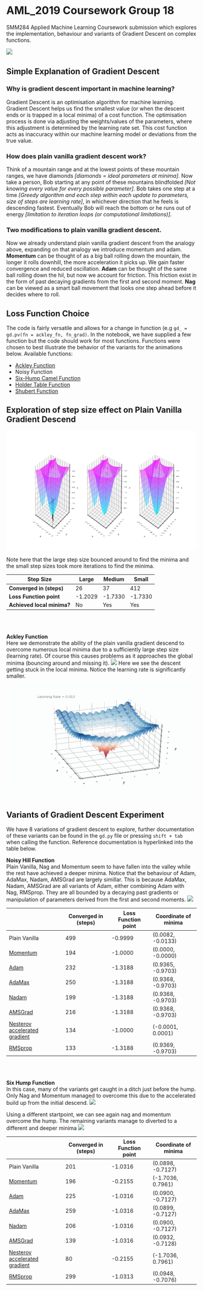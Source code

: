 # AML_2019 Coursework Group 18
SMM284 Applied Machine Learning Coursework submission which explores the implementation, behaviour and variants of Gradient Descent on complex functions.

![](images/sixhump_all3_fast.gif)

## Simple Explanation of Gradient Descent

### Why is gradient descent important in machine learning? 
Gradient Descent is an optimisation algorithm for machine learning. Gradient Descent helps us find the smallest value (or when the descent ends or is trapped in a local minima) of a cost function. The optimisation process is done via adjusting the weights/values of the parameters, where this adjustment is determined by the learning rate set.  This cost function acts as inaccuracy within our machine learning model or deviations from the true value. 

### How does plain vanilla gradient descent work?
Think of a mountain range and at the lowest points of these mountain ranges, we have diamonds *[diamonds = ideal parameters at minima]*. Now take a person, Bob starting at any point of these mountains blindfolded *[Not knowing every value for every possible parameter]*. Bob takes one step at a time *[Greedy algorithm and each step within each update to parameters, size of steps are learning rate]*, in whichever direction that he feels is descending fastest.  Eventually Bob will reach the bottom or he runs out of energy *[limitation to iteration loops (or computational limitations)]*.

### Two modifications to plain vanilla gradient descent.
Now we already understand plain vanilla gradient descent from the analogy above, expanding on that analogy we introduce momentum and adam. **Momentum** can be thought of as a big ball rolling down the mountain, the longer it rolls downhill, the more acceleration it picks up. We gain faster convergence and reduced oscillation. **Adam** can be thought of the same ball rolling down the hil, but now we account for friction. This friction exist in the form of past decaying gradients from the first and second moment. **Nag** can be viewed as a smart ball movement that looks one step ahead before it decides where to roll. 

## Loss Function Choice
The code is fairly versatile and allows for a change in function (e.g `gd_ = gd.pv(fn = ackley_fn, fn_grad)`. In the notebook, we have supplied a few function but the code should work for most functions. Functions were chosen to best illustrate the behavior of the variants for the animations below. Available functions:

- [Ackley Function](http://www.sfu.ca/~ssurjano/ackley.html)
- Noisy Function
- [Six-Hump Camel Function](http://www.sfu.ca/~ssurjano/camel6.html)
- [Holder Table Function](http://www.sfu.ca/~ssurjano/holder.html)
- [Shubert Function](http://www.sfu.ca/~ssurjano/shubert.html)


## Exploration of step size effect on Plain Vanilla Gradient Descend

![](images/pv_stepsize.png)

Note here that the large step size bounced around to find the minima and the small step sizes took more iterations to find the minima.

| **Step Size** | Large | Medium | Small |
|---------------|-------|--------|-------|
| **Converged in (steps)** | 26 | 37 | 412 |
| **Loss Function point** | -1.2029 | -1.7330 | -1.7330 |
| **Achieved local minima?** | No | Yes | Yes |

<br> <br>

**Ackley Function**<br>
Here we demonstrate the ability of the plain vanilla gradient descend to overcome numerous local minima due to a sufficiently large step size (learning rate). Of course this causes problems as it approaches the global minima (bouncing around and missing it).
![](images/ackley_pv.gif)
Here we see the descent getting stuck in the local minima. Notice the learning rate is significantly smaller.
![](images/ackley_pv2.gif)

## Variants of Gradient Descent Experiment
We have 8 variations of gradient descent to explore, further documentation of these variants can be found in the `gd.py` file or pressing `shift + tab` when calling the function. Reference documentation is hyperlinked into the table below.

**Noisy Hill Function**<br>
Plain Vanilla, Nag and Momentum seem to have fallen into the valley while the rest have achieved a deeper minima. Notice that the behaviour of Adam, AdaMax, Nadam, AMSGrad are largely simillar. This is because AdaMax, Nadam, AMSGrad are all variants of Adam, either combining Adam with Nag, RMSprop. They are all bounded by a decaying past gradients or manipulation of parameters derived from the first and second moments. 
![](images/noisy_all.gif)

| | Converged in (steps) | Loss Function point | Coordinate of minima |
|---------------|-------|--------|-------|
| Plain Vanilla | 499 | -0.9999 | (0.0082, -0.0133) |
| [Momentum](http://ruder.io/optimizing-gradient-descent/index.html#momentum) | 194 | -1.0000 | (0.0000, -0.0000) |
| [Adam](http://ruder.io/optimizing-gradient-descent/index.html#adam) | 232 | -1.3188 | (0.9365, -0.9703) |
| [AdaMax](http://ruder.io/optimizing-gradient-descent/index.html#adamax) | 250 | -1.3188 | (0.9368, -0.9703) |
| [Nadam](http://ruder.io/optimizing-gradient-descent/index.html#nadam) | 199 | -1.3188 | (0.9368, -0.9703) |
| [AMSGrad](http://ruder.io/optimizing-gradient-descent/index.html#amsgrad) | 216 | -1.3188 | (0.9368, -0.9703) |
| [Nesterov accelerated gradient](http://ruder.io/optimizing-gradient-descent/index.html#nesterovacceleratedgradient) | 134 | -1.0000 | (-0.0001, 0.0001) |
| [RMSprop](http://ruder.io/optimizing-gradient-descent/index.html#rmsprop) | 133 | -1.3188 | (0.9369, -0.9703) |

<br> <br>

**Six Hump Function**<br>
In this case, many of the variants get caught in a ditch just before the hump. Only Nag and Momentum managed to overcome this due to the accelerated build up from the initial descend.
![](images/sixhump_all.gif)

Using a different startpoint, we can see again nag and momentum overcome the hump. The remaining variants manage to diverted to a different and deeper minima 
![](images/sixhump_all3.gif)

| | Converged in (steps) | Loss Function point | Coordinate of minima |
|---------------|-------|--------|-------|
| Plain Vanilla | 201 | -1.0316 | (0.0898, -0.7127) |
| [Momentum](http://ruder.io/optimizing-gradient-descent/index.html#momentum) | 196 | -0.2155 | (-1.7036, 0.7961) |
| [Adam](http://ruder.io/optimizing-gradient-descent/index.html#adam) | 225 | -1.0316 | (0.0900, -0.7127) |
| [AdaMax](http://ruder.io/optimizing-gradient-descent/index.html#adamax) | 259 | -1.0316 | (0.0899, -0.7127) |
| [Nadam](http://ruder.io/optimizing-gradient-descent/index.html#nadam) | 206 | -1.0316 | (0.0900, -0.7127) |
| [AMSGrad](http://ruder.io/optimizing-gradient-descent/index.html#amsgrad) | 139 | -1.0316 | (0.0932, -0.7128) |
| [Nesterov accelerated gradient](http://ruder.io/optimizing-gradient-descent/index.html#nesterovacceleratedgradient) | 80 | -0.2155  | (-1.7036, 0.7961) |
| [RMSprop](http://ruder.io/optimizing-gradient-descent/index.html#rmsprop) | 299 | -1.0313 | (0.0948, -0.7076) |

